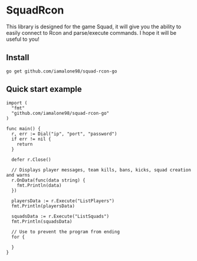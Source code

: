 # SquadRcon

This library is designed for the game Squad, it will give you the ability to easily connect to Rcon and parse/execute commands. I hope it will be useful to you!

## Install

```text
go get github.com/iamalone98/squad-rcon-go
```

## Quick start example

```golang
import (
  "fmt"
  "github.com/iamalone98/squad-rcon-go"
)

func main() {
  r, err := Dial("ip", "port", "password")
  if err != nil {
    return
  }

  defer r.Close()

  // Displays player messages, team kills, bans, kicks, squad creation and warns
  r.OnData(func(data string) {
    fmt.Println(data)
  })

  playersData := r.Execute("ListPlayers")
  fmt.Println(playersData)

  squadsData := r.Execute("ListSquads")
  fmt.Println(squadsData)

  // Use to prevent the program from ending
  for {

  }
}
```
